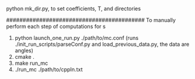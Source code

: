 

python mk_dir.py, to set coefficients, T, and directories

##########################################
To manually perform each step of computations for s
1. python launch_one_run.py ./path/to/mc.conf (runs ./init_run_scripts/parseConf.py and load_previous_data.py, the data are angles)
2. cmake .
3. make run_mc
4. ./run_mc ./path/to/cppIn.txt